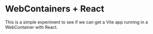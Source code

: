 # WebContainers + React

This is a simple experiment to see if we can get a Vite app running in a WebContainer with React.
